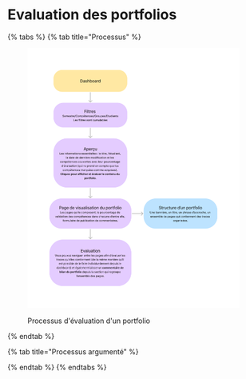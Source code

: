 # Evaluation des portfolios



{% tabs %}
{% tab title="Processus" %}
<figure><img src="../../.gitbook/assets/UniFolio eval trace (1).png" alt=""><figcaption><p>Processus d'évaluation d'un portfolio</p></figcaption></figure>
{% endtab %}

{% tab title="Processus argumenté" %}

{% endtab %}
{% endtabs %}
